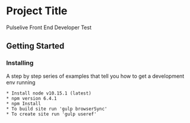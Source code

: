 # Project Title

Pulselive Front End Developer Test

## Getting Started



### Installing

A step by step series of examples that tell you how to get a development env running


```
* Install node v10.15.1 (latest)
* npm version 6.4.1
* npm Install
* To build site run 'gulp browserSync'
* To create site run 'gulp useref'

```